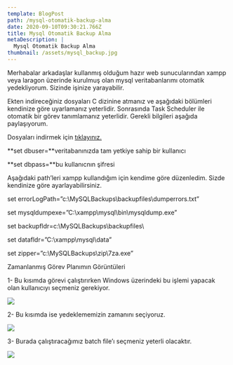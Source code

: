 ```yaml
---
template: BlogPost
path: /mysql-otomatik-backup-alma
date: 2020-09-10T09:30:21.766Z
title: Mysql Otomatik Backup Alma
metaDescription: |
  Mysql Otomatik Backup Alma
thumbnail: /assets/mysql_backup.jpg
---
```

Merhabalar arkadaşlar kullanmış olduğum hazır web sunucularından xampp veya laragon üzerinde kurulmuş olan mysql veritabanlarımı otomatik yedekliyorum. Sizinde işinize yarayabilir.

Ekten indireceğiniz dosyaları C dizinine atmanız ve aşağıdaki bölümleri kendinize göre uyarlamanız yeterlidir. Sonrasında Task Scheduler ile otomatik bir görev tanımlamanız yeterlidir. Gerekli bilgileri aşağıda paylaşıyorum. 

Dosyaları indirmek için [tıklayınız.](https://drive.google.com/file/d/1SXy7caXizVoHA1p9CEzwHdoZLL2gYiAg/view?usp=sharing)

**set dbuser=**veritabanınızda tam yetkiye sahip bir kullanıcı

**set dbpass=**bu kullanıcnın şifresi

Aşağıdaki path’leri xampp kullandığım için kendime göre düzenledim. Sizde kendinize göre ayarlayabilirsiniz.

set errorLogPath=”c:\MySQLBackups\backupfiles\dumperrors.txt”

set mysqldumpexe=”C:\xampp\mysql\bin\mysqldump.exe”

set backupfldr=c:\MySQLBackups\backupfiles\

set datafldr=”C:\xampp\mysql\data”

set zipper=”c:\MySQLBackups\zip\7za.exe”

Zamanlanmış Görev Planımın Görüntüleri

1- Bu kısımda görevi çalıştırırken Windows üzerindeki bu işlemi yapacak olan kullanıcıyı seçmeniz gerekiyor.

![](/assets/swtp2.jpg)



2- Bu kısımda ise yedeklememizin zamanını seçiyoruz.

![](/assets/1.jpg)



3- Burada çalıştıracağımız batch file’ı seçmeniz yeterli olacaktır.

![](/assets/2.jpg)

